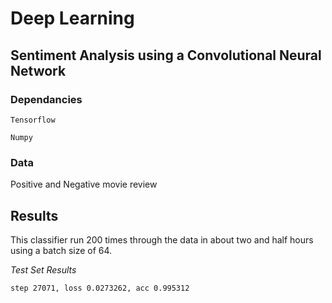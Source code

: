 # Deep Learning
## Sentiment Analysis using a Convolutional Neural Network

### Dependancies

`Tensorflow`

`Numpy`

### Data
Positive and Negative movie review

## Results 
This classifier run 200 times through the data in about two and half hours using a batch size of 64.

*Test Set Results*
```
step 27071, loss 0.0273262, acc 0.995312
```
